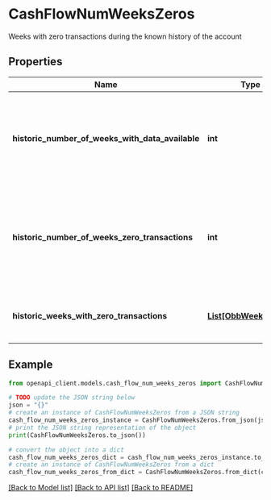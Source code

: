 # CashFlowNumWeeksZeros

Weeks with zero transactions during the known history of the account

## Properties

Name | Type | Description | Notes
------------ | ------------- | ------------- | -------------
**historic_number_of_weeks_with_data_available** | **int** | Number of weeks during known history of account in which data was available | 
**historic_number_of_weeks_zero_transactions** | **int** | Number of weeks during known history of account where zero transactions were posted | 
**historic_weeks_with_zero_transactions** | [**List[ObbWeekOfYear]**](ObbWeekOfYear.md) | List of weeks with zero reported transactions | 

## Example

```python
from openapi_client.models.cash_flow_num_weeks_zeros import CashFlowNumWeeksZeros

# TODO update the JSON string below
json = "{}"
# create an instance of CashFlowNumWeeksZeros from a JSON string
cash_flow_num_weeks_zeros_instance = CashFlowNumWeeksZeros.from_json(json)
# print the JSON string representation of the object
print(CashFlowNumWeeksZeros.to_json())

# convert the object into a dict
cash_flow_num_weeks_zeros_dict = cash_flow_num_weeks_zeros_instance.to_dict()
# create an instance of CashFlowNumWeeksZeros from a dict
cash_flow_num_weeks_zeros_from_dict = CashFlowNumWeeksZeros.from_dict(cash_flow_num_weeks_zeros_dict)
```
[[Back to Model list]](../README.md#documentation-for-models) [[Back to API list]](../README.md#documentation-for-api-endpoints) [[Back to README]](../README.md)


